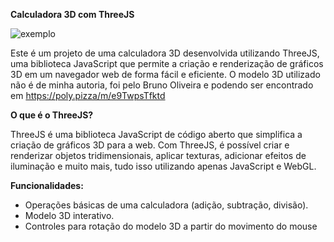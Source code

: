 **Calculadora 3D com ThreeJS**

![exemplo](https://imgur.com/a/1Ni8Y4p)

Este é um projeto de uma calculadora 3D desenvolvida utilizando ThreeJS, uma biblioteca JavaScript que permite a criação e renderização de gráficos 3D em um navegador web de forma fácil e eficiente. O modelo 3D utilizado não é de minha autoria, foi pelo Bruno Oliveira e podendo ser encontrado em https://poly.pizza/m/e9TwpsTfktd

**O que é o ThreeJS?**

ThreeJS é uma biblioteca JavaScript de código aberto que simplifica a criação de gráficos 3D para a web. Com ThreeJS, é possível criar e renderizar objetos tridimensionais, aplicar texturas, adicionar efeitos de iluminação e muito mais, tudo isso utilizando apenas JavaScript e WebGL.

**Funcionalidades:**

- Operações básicas de uma calculadora (adição, subtração, divisão).
- Modelo 3D interativo.
- Controles para rotação do modelo 3D a partir do movimento do mouse
